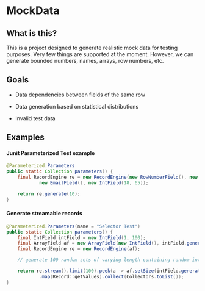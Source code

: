 # MockData

## What is this?

This is a project designed to generate realistic mock data for
testing purposes. Very few things are supported at the moment.
However, we can generate bounded numbers, names, arrays, row numbers,
etc.

## Goals

- Data dependencies between fields of the same row

- Data generation based on statistical distributions

- Invalid test data


## Examples

#### Junit Parameterized Test example

```java
@Parameterized.Parameters
public static Collection parameters() {
    final RecordEngine re = new RecordEngine(new RowNumberField(), new FirstNameField(), new LastNameField(),
            new EmailField(), new IntField(18, 65));

    return re.generate(10);
}
```

#### Generate streamable records

```java
@Parameterized.Parameters(name = "Selector Test")
public static Collection parameters() {
    final IntField intField = new IntField(1, 100);
    final ArrayField af = new ArrayField(new IntField(), intField.generate());
    final RecordEngine re = new RecordEngine(af);

    // generate 100 random sets of varying length containing random integers

    return re.stream().limit(100).peek(a -> af.setSize(intField.generate()))
            .map(Record::getValues).collect(Collectors.toList());
}
```
